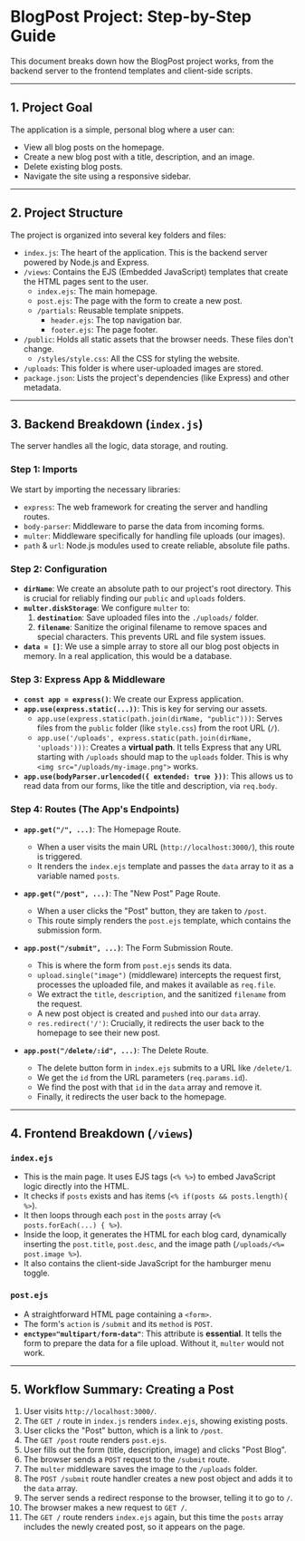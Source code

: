 # BlogPost Project: Step-by-Step Guide

This document breaks down how the BlogPost project works, from the backend server to the frontend templates and client-side scripts.

---

## 1. Project Goal

The application is a simple, personal blog where a user can:
-   View all blog posts on the homepage.
-   Create a new blog post with a title, description, and an image.
-   Delete existing blog posts.
-   Navigate the site using a responsive sidebar.

---

## 2. Project Structure

The project is organized into several key folders and files:

-   `index.js`: The heart of the application. This is the backend server powered by Node.js and Express.
-   `/views`: Contains the EJS (Embedded JavaScript) templates that create the HTML pages sent to the user.
    -   `index.ejs`: The main homepage.
    -   `post.ejs`: The page with the form to create a new post.
    -   `/partials`: Reusable template snippets.
        -   `header.ejs`: The top navigation bar.
        -   `footer.ejs`: The page footer.
-   `/public`: Holds all static assets that the browser needs. These files don't change.
    -   `/styles/style.css`: All the CSS for styling the website.
-   `/uploads`: This folder is where user-uploaded images are stored.
-   `package.json`: Lists the project's dependencies (like Express) and other metadata.

---

## 3. Backend Breakdown (`index.js`)

The server handles all the logic, data storage, and routing.

### Step 1: Imports
We start by importing the necessary libraries:
-   `express`: The web framework for creating the server and handling routes.
-   `body-parser`: Middleware to parse the data from incoming forms.
-   `multer`: Middleware specifically for handling file uploads (our images).
-   `path` & `url`: Node.js modules used to create reliable, absolute file paths.

### Step 2: Configuration
-   **`dirName`**: We create an absolute path to our project's root directory. This is crucial for reliably finding our `public` and `uploads` folders.
-   **`multer.diskStorage`**: We configure `multer` to:
    1.  **`destination`**: Save uploaded files into the `./uploads/` folder.
    2.  **`filename`**: Sanitize the original filename to remove spaces and special characters. This prevents URL and file system issues.
-   **`data = []`**: We use a simple array to store all our blog post objects in memory. In a real application, this would be a database.

### Step 3: Express App & Middleware
-   **`const app = express()`**: We create our Express application.
-   **`app.use(express.static(...))`**: This is key for serving our assets.
    -   `app.use(express.static(path.join(dirName, "public")))`: Serves files from the `public` folder (like `style.css`) from the root URL (`/`).
    -   `app.use('/uploads', express.static(path.join(dirName, 'uploads')))`: Creates a **virtual path**. It tells Express that any URL starting with `/uploads` should map to the `uploads` folder. This is why `<img src="/uploads/my-image.png">` works.
-   **`app.use(bodyParser.urlencoded({ extended: true }))`**: This allows us to read data from our forms, like the title and description, via `req.body`.

### Step 4: Routes (The App's Endpoints)
-   **`app.get("/", ...)`**: The Homepage Route.
    -   When a user visits the main URL (`http://localhost:3000/`), this route is triggered.
    -   It renders the `index.ejs` template and passes the `data` array to it as a variable named `posts`.

-   **`app.get("/post", ...)`**: The "New Post" Page Route.
    -   When a user clicks the "Post" button, they are taken to `/post`.
    -   This route simply renders the `post.ejs` template, which contains the submission form.

-   **`app.post("/submit", ...)`**: The Form Submission Route.
    -   This is where the form from `post.ejs` sends its data.
    -   `upload.single("image")` (middleware) intercepts the request first, processes the uploaded file, and makes it available as `req.file`.
    -   We extract the `title`, `description`, and the sanitized `filename` from the request.
    -   A new post object is created and `push`ed into our `data` array.
    -   `res.redirect('/')`: Crucially, it redirects the user back to the homepage to see their new post.

-   **`app.post("/delete/:id", ...)`**: The Delete Route.
    -   The delete button form in `index.ejs` submits to a URL like `/delete/1`.
    -   We get the `id` from the URL parameters (`req.params.id`).
    -   We find the post with that `id` in the `data` array and remove it.
    -   Finally, it redirects the user back to the homepage.

---

## 4. Frontend Breakdown (`/views`)

### `index.ejs`
-   This is the main page. It uses EJS tags (`<% %>`) to embed JavaScript logic directly into the HTML.
-   It checks if `posts` exists and has items (`<% if(posts && posts.length){ %>`).
-   It then loops through each `post` in the `posts` array (`<% posts.forEach(...) { %>`).
-   Inside the loop, it generates the HTML for each blog card, dynamically inserting the `post.title`, `post.desc`, and the image path (`/uploads/<%= post.image %>`).
-   It also contains the client-side JavaScript for the hamburger menu toggle.

### `post.ejs`
-   A straightforward HTML page containing a `<form>`.
-   The form's `action` is `/submit` and its `method` is `POST`.
-   **`enctype="multipart/form-data"`**: This attribute is **essential**. It tells the form to prepare the data for a file upload. Without it, `multer` would not work.

---

## 5. Workflow Summary: Creating a Post

1.  User visits `http://localhost:3000/`.
2.  The `GET /` route in `index.js` renders `index.ejs`, showing existing posts.
3.  User clicks the "Post" button, which is a link to `/post`.
4.  The `GET /post` route renders `post.ejs`.
5.  User fills out the form (title, description, image) and clicks "Post Blog".
6.  The browser sends a `POST` request to the `/submit` route.
7.  The `multer` middleware saves the image to the `/uploads` folder.
8.  The `POST /submit` route handler creates a new post object and adds it to the `data` array.
9.  The server sends a redirect response to the browser, telling it to go to `/`.
10. The browser makes a new request to `GET /`.
11. The `GET /` route renders `index.ejs` again, but this time the `posts` array includes the newly created post, so it appears on the page.
